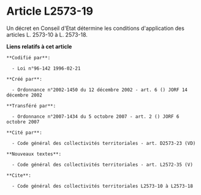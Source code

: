 # Article L2573-19

Un décret en Conseil d'Etat détermine les conditions d'application des articles L. 2573-10 à L. 2573-18.

**Liens relatifs à cet article**

	**Codifié par**:

	  - Loi n°96-142 1996-02-21

	**Créé par**:

	  - Ordonnance n°2002-1450 du 12 décembre 2002 - art. 6 () JORF 14 décembre 2002

	**Transféré par**:

	  - Ordonnance n°2007-1434 du 5 octobre 2007 - art. 2 () JORF 6 octobre 2007

	**Cité par**:

	  - Code général des collectivités territoriales - art. D2573-23 (VD)

	**Nouveaux textes**:

	  - Code général des collectivités territoriales - art. L2572-35 (V)

	**Cite**:

	  - Code général des collectivités territoriales L2573-10 à L2573-18
